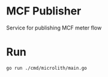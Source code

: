 # MCF Publisher
Service for publishing MCF meter flow

# Run
```bash
go run ./cmd/microlith/main.go 
```
